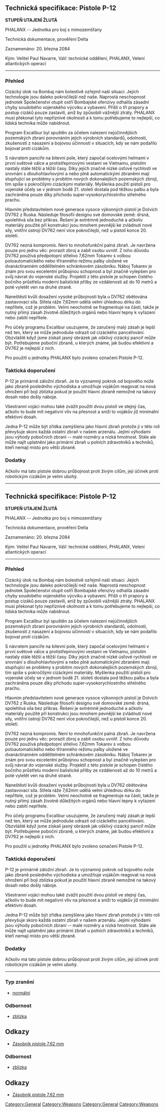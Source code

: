 ## Technická specifikace: Pistole P-12

**STUPEŇ UTAJENÍ ŽLUTÁ**

PHALANX -- Jednotka pro boj s mimozemšťany

Technická dokumentace, prověření Delta

Zaznamenáno: 20. března 2084

Kým: Velitel Paul Navarre, VaV: technické oddělení, PHALANX, Velení
atlantických operací

------------------------------------------------------------------------

### Přehled

Cizácký útok na Bombaj nám bolestivě ozřejmil naši situaci. Jejich
technologie jsou daleko pokročilejší než naše. Naprostá neschopnost
jednotek Společenství otupit ostří Bombajské ofenzívy odhalila zásadní
chyby soudobého vojenského výcviku a vybavení. Přišli o tři prapory a
postup cizáků pouze zastavili, aniž by způsobili vážnější ztráty.
PHALANX musí překonat tyto nepříznivé okolnosti a k tomu potřebujeme to
nejlepší, co lidská technika může nabídnout.

Program Excalibur byl spuštěn za účelem nalezení nejúčinnějších
pozemských zbraní porovnáním jejich výrobních standardů, odolnosti,
zkušeností z nasazení a bojovou účinností v situacích, kdy se nám
podařilo bojovat proti cizákům.

S návratem pancíře na bitevní pole, který započal ocelovými helmami v
první světové válce a protistřepinovými vestami ve Vietnamu, pistolím
nastaly stále těžší a těžší časy. Díky jejich značně nízké úsťové
rychlosti ve srovnání s dlouhohlavňovými a nebo plně automatickými
zbraněmi mají stupňující se problémy s probitím nových dokonalejších
pozemských zbrojí, tím spíše s pokročilými cizáckými materiály. Myšlenka
použití pistolí pro vojenské účely se v jednom bodě 21. století dostala
pod těžkou palbu a byla zachráněna pouze díky příchodu
super-vysokorychlostního střelného prachu.

Hlavním představitelem nové generace vysoce výkonných pistolí je Dolvich
DV762 z Ruska. Následuje filosofii designu své domovské země: drsná,
spolehlivá síla bez příkras. Řešení je extrémně jednoduché a ačkoliv
materiály použité při konstrukci jsou mnohem pevnější ke zvládnutí nové
síly, vnitřní ústrojí DV762 není více pokročilejší, než u pistolí konce
20. století.

DV762 nezná kompromis. Není to mnohofunkční palná zbraň. Je navržena
pouze pro jednu věc: prorazit zbroj a zabít osobu uvnitř. Z toho důvodu
DV762 používá předpotopní střelivo 7,62mm Tokarev s volbou
poloautomatického nebo tříranného režimu palby uložené ve dvanáctiranném
oddělitelném schránkovém zásobníku. Náboj Tokarev je znám pro svou
excelentní průbojnou schopnost a byl značně vylepšen pro svůj návrat do
vojenské služby. Projektil z této pistole je schopen čistého bočního
průstřelu moderní balistické přilby ze vzdálenosti až do 10 metrů a poté
vyletět ven na druhé straně.

Naneštěstí kvůli dosažení vysoké průbojnosti byla u DV762 obětována
zastavovací síla. Střela ráže 7,62mm udělá velmi úhlednou dírku do
nepřítele, což je problém. Velmi neochotně se fragmentuje na části,
takže je nutný přímý zásah životně důležitých orgánů nebo hlavní tepny k
vyřazení nebo zabití nepřítele.

Pro účely programu Excalibur usuzujeme, že zaručený malý zásah je lepší
než ten, který se může jednoduše odrazit od cizáckého pancéřování.
Obzvláště když jsme získali jasný obrázek jak ošklivý cizácký pancíř
může být. Potřebujeme poboční zbraně, u kterých známe, jak budou
efektivní a DV762 je nejlepší z nich.

Pro použití u jednotky PHALANX bylo zvoleno označení Pistole P-12.

### Taktická doporučení

P-12 je primárně záložní zbraň. Je to významný pokrok od bojového nože
jako zbraně posledního východiska a umožňuje vojákům reagovat na nová
ohrožení při boji zblízka pokud je použití hlavní zbraně nemožné na
takový dosah nebo došly náboje.

Všestranní vojáci mohou také zvážit použití dvou pistolí ve stejný čas,
ačkoliv to bude mít negativní vliv na přesnost a sníží to vojákův již
minimální efektivní dosah.

Jedna P-12 může být zřídka zamýšlena jako hlavní zbraň protože ji v této
roli převyšuje skoro každá ostatní zbraň v našem arzenálu. Jejími
výhodami jsou výhody pobočních zbraní -- malé rozměry a nízká hmotnost.
Stále ale může najít uplatnění jako primární zbraň u polních zdravotníků
a techniků, kteří nemají místo pro větší zbraně.

### Dodatky

Ačkoliv má tato pistole dobrou průbojnost proti živým cílům, její účinek
proti robotickým cizákům je velmi ubohý.

------------------------------------------------------------------------

## Technická specifikace: Pistole P-12

**STUPEŇ UTAJENÍ ŽLUTÁ**

PHALANX -- Jednotka pro boj s mimozemšťany

Technická dokumentace, prověření Delta

Zaznamenáno: 20. března 2084

Kým: Velitel Paul Navarre, VaV: technické oddělení, PHALANX, Velení
atlantických operací

------------------------------------------------------------------------

### Přehled

Cizácký útok na Bombaj nám bolestivě ozřejmil naši situaci. Jejich
technologie jsou daleko pokročilejší než naše. Naprostá neschopnost
jednotek Společenství otupit ostří Bombajské ofenzívy odhalila zásadní
chyby soudobého vojenského výcviku a vybavení. Přišli o tři prapory a
postup cizáků pouze zastavili, aniž by způsobili vážnější ztráty.
PHALANX musí překonat tyto nepříznivé okolnosti a k tomu potřebujeme to
nejlepší, co lidská technika může nabídnout.

Program Excalibur byl spuštěn za účelem nalezení nejúčinnějších
pozemských zbraní porovnáním jejich výrobních standardů, odolnosti,
zkušeností z nasazení a bojovou účinností v situacích, kdy se nám
podařilo bojovat proti cizákům.

S návratem pancíře na bitevní pole, který započal ocelovými helmami v
první světové válce a protistřepinovými vestami ve Vietnamu, pistolím
nastaly stále těžší a těžší časy. Díky jejich značně nízké úsťové
rychlosti ve srovnání s dlouhohlavňovými a nebo plně automatickými
zbraněmi mají stupňující se problémy s probitím nových dokonalejších
pozemských zbrojí, tím spíše s pokročilými cizáckými materiály. Myšlenka
použití pistolí pro vojenské účely se v jednom bodě 21. století dostala
pod těžkou palbu a byla zachráněna pouze díky příchodu
super-vysokorychlostního střelného prachu.

Hlavním představitelem nové generace vysoce výkonných pistolí je Dolvich
DV762 z Ruska. Následuje filosofii designu své domovské země: drsná,
spolehlivá síla bez příkras. Řešení je extrémně jednoduché a ačkoliv
materiály použité při konstrukci jsou mnohem pevnější ke zvládnutí nové
síly, vnitřní ústrojí DV762 není více pokročilejší, než u pistolí konce
20. století.

DV762 nezná kompromis. Není to mnohofunkční palná zbraň. Je navržena
pouze pro jednu věc: prorazit zbroj a zabít osobu uvnitř. Z toho důvodu
DV762 používá předpotopní střelivo 7,62mm Tokarev s volbou
poloautomatického nebo tříranného režimu palby uložené ve dvanáctiranném
oddělitelném schránkovém zásobníku. Náboj Tokarev je znám pro svou
excelentní průbojnou schopnost a byl značně vylepšen pro svůj návrat do
vojenské služby. Projektil z této pistole je schopen čistého bočního
průstřelu moderní balistické přilby ze vzdálenosti až do 10 metrů a poté
vyletět ven na druhé straně.

Naneštěstí kvůli dosažení vysoké průbojnosti byla u DV762 obětována
zastavovací síla. Střela ráže 7,62mm udělá velmi úhlednou dírku do
nepřítele, což je problém. Velmi neochotně se fragmentuje na části,
takže je nutný přímý zásah životně důležitých orgánů nebo hlavní tepny k
vyřazení nebo zabití nepřítele.

Pro účely programu Excalibur usuzujeme, že zaručený malý zásah je lepší
než ten, který se může jednoduše odrazit od cizáckého pancéřování.
Obzvláště když jsme získali jasný obrázek jak ošklivý cizácký pancíř
může být. Potřebujeme poboční zbraně, u kterých známe, jak budou
efektivní a DV762 je nejlepší z nich.

Pro použití u jednotky PHALANX bylo zvoleno označení Pistole P-12.

### Taktická doporučení

P-12 je primárně záložní zbraň. Je to významný pokrok od bojového nože
jako zbraně posledního východiska a umožňuje vojákům reagovat na nová
ohrožení při boji zblízka pokud je použití hlavní zbraně nemožné na
takový dosah nebo došly náboje.

Všestranní vojáci mohou také zvážit použití dvou pistolí ve stejný čas,
ačkoliv to bude mít negativní vliv na přesnost a sníží to vojákův již
minimální efektivní dosah.

Jedna P-12 může být zřídka zamýšlena jako hlavní zbraň protože ji v této
roli převyšuje skoro každá ostatní zbraň v našem arzenálu. Jejími
výhodami jsou výhody pobočních zbraní -- malé rozměry a nízká hmotnost.
Stále ale může najít uplatnění jako primární zbraň u polních zdravotníků
a techniků, kteří nemají místo pro větší zbraně.

### Dodatky

Ačkoliv má tato pistole dobrou průbojnost proti živým cílům, její účinek
proti robotickým cizákům je velmi ubohý.

------------------------------------------------------------------------

### Typ zranění

- [normální](Damage/normal "wikilink")

### Odbornost

- [zblízka](Skills/close "wikilink")

## Odkazy

- [Zásobník pistole 7.62
  mm](Vybavení/Munice/Zásobník_pistole_7.62_mm "wikilink")

### Odbornost

- [zblízka](Skills/close "wikilink")

## Odkazy

- [Zásobník pistole 7.62
  mm](Vybavení/Munice/Zásobník_pistole_7.62_mm "wikilink")

[Category:General](Category:General "wikilink")
[Category:Weapons](Category:Weapons "wikilink")
[Category:General](Category:General "wikilink")
[Category:Weapons](Category:Weapons "wikilink")